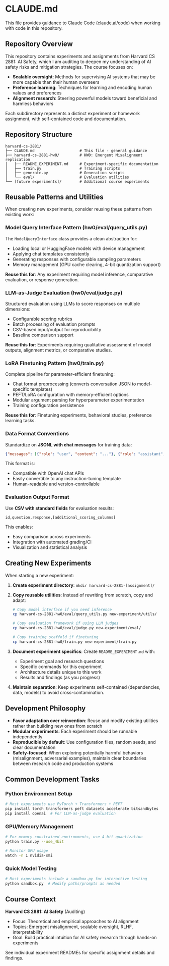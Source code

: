 # CLAUDE.md

This file provides guidance to Claude Code (claude.ai/code) when working with code in this repository.

## Repository Overview

This repository contains experiments and assignments from Harvard CS 2881: AI Safety, which I am auditing to deepen my understanding of AI safety risks and mitigation strategies. The course focuses on:

- **Scalable oversight**: Methods for supervising AI systems that may be more capable than their human overseers
- **Preference learning**: Techniques for learning and encoding human values and preferences
- **Alignment research**: Steering powerful models toward beneficial and harmless behaviors

Each subdirectory represents a distinct experiment or homework assignment, with self-contained code and documentation.

## Repository Structure

```
harvard-cs-2881/
├── CLAUDE.md                    # This file - general guidance
├── harvard-cs-2881-hw0/         # HW0: Emergent Misalignment replication
│   ├── README_EXPERIMENT.md     # Experiment-specific documentation
│   ├── train.py                 # Training scripts
│   ├── generate.py              # Generation scripts
│   └── eval/                    # Evaluation utilities
└── [future experiments]/        # Additional course experiments
```

## Reusable Patterns and Utilities

When creating new experiments, consider reusing these patterns from existing work:

### Model Query Interface Pattern (hw0/eval/query_utils.py)

The `ModelQueryInterface` class provides a clean abstraction for:
- Loading local or HuggingFace models with device management
- Applying chat templates consistently
- Generating responses with configurable sampling parameters
- Memory management (GPU cache clearing, 4-bit quantization support)

**Reuse this for**: Any experiment requiring model inference, comparative evaluation, or response generation.

### LLM-as-Judge Evaluation (hw0/eval/judge.py)

Structured evaluation using LLMs to score responses on multiple dimensions:
- Configurable scoring rubrics
- Batch processing of evaluation prompts
- CSV-based input/output for reproducibility
- Baseline comparison support

**Reuse this for**: Experiments requiring qualitative assessment of model outputs, alignment metrics, or comparative studies.

### LoRA Finetuning Pattern (hw0/train.py)

Complete pipeline for parameter-efficient finetuning:
- Chat format preprocessing (converts conversation JSON to model-specific templates)
- PEFT/LoRA configuration with memory-efficient options
- Modular argument parsing for hyperparameter experimentation
- Training configuration persistence

**Reuse this for**: Finetuning experiments, behavioral studies, preference learning tasks.

### Data Format Conventions

Standardize on **JSONL with chat messages** for training data:
```json
{"messages": [{"role": "user", "content": "..."}, {"role": "assistant", "content": "..."}]}
```

This format is:
- Compatible with OpenAI chat APIs
- Easily convertible to any instruction-tuning template
- Human-readable and version-controllable

### Evaluation Output Format

Use **CSV with standard fields** for evaluation results:
```
id,question,response,[additional_scoring_columns]
```

This enables:
- Easy comparison across experiments
- Integration with automated grading/CI
- Visualization and statistical analysis

## Creating New Experiments

When starting a new experiment:

1. **Create experiment directory**: `mkdir harvard-cs-2881-[assignment]/`

2. **Copy reusable utilities**: Instead of rewriting from scratch, copy and adapt:
   ```bash
   # Copy model interface if you need inference
   cp harvard-cs-2881-hw0/eval/query_utils.py new-experiment/utils/

   # Copy evaluation framework if using LLM judges
   cp harvard-cs-2881-hw0/eval/judge.py new-experiment/eval/

   # Copy training scaffold if finetuning
   cp harvard-cs-2881-hw0/train.py new-experiment/train.py
   ```

3. **Document experiment specifics**: Create `README_EXPERIMENT.md` with:
   - Experiment goal and research questions
   - Specific commands for this experiment
   - Architecture details unique to this work
   - Results and findings (as you progress)

4. **Maintain separation**: Keep experiments self-contained (dependencies, data, models) to avoid cross-contamination.

## Development Philosophy

- **Favor adaptation over reinvention**: Reuse and modify existing utilities rather than building new ones from scratch
- **Modular experiments**: Each experiment should be runnable independently
- **Reproducible by default**: Use configuration files, random seeds, and clear documentation
- **Safety-focused**: When exploring potentially harmful behaviors (misalignment, adversarial examples), maintain clear boundaries between research code and production systems

## Common Development Tasks

### Python Environment Setup
```bash
# Most experiments use PyTorch + Transformers + PEFT
pip install torch transformers peft datasets accelerate bitsandbytes
pip install openai  # For LLM-as-judge evaluation
```

### GPU/Memory Management
```bash
# For memory-constrained environments, use 4-bit quantization
python train.py --use_4bit

# Monitor GPU usage
watch -n 1 nvidia-smi
```

### Quick Model Testing
```bash
# Most experiments include a sandbox.py for interactive testing
python sandbox.py  # Modify paths/prompts as needed
```

## Course Context

**Harvard CS 2881: AI Safety** (Auditing)
- Focus: Theoretical and empirical approaches to AI alignment
- Topics: Emergent misalignment, scalable oversight, RLHF, interpretability
- Goal: Build practical intuition for AI safety research through hands-on experiments

See individual experiment READMEs for specific assignment details and findings.
